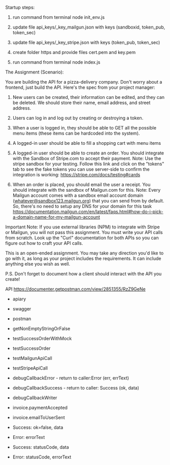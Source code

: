 Startup steps:

1. run command from terminal
   node init_env.js

2. update file api\_keys/\_key\_mailgun.json with keys (sandboxid, token_pub, token_sec)

3. update file api\_keys/\_key\_stripe.json with keys (token_pub, token_sec)

4. create folder https and provide files cert.pem and key.pem

5. run command from terminal
   node index.js
   
The Assignment (Scenario):

You are building the API for a pizza-delivery company. Don't worry about a frontend, just build the API. Here's the spec from your project manager:

1. New users can be created, their information can be edited, and they can be deleted. We should store their name, email address, and street address.

2. Users can log in and log out by creating or destroying a token.

3. When a user is logged in, they should be able to GET all the possible menu items (these items can be hardcoded into the system).

4. A logged-in user should be able to fill a shopping cart with menu items

5. A logged-in user should be able to create an order. You should integrate with the Sandbox of Stripe.com to accept their payment. Note: Use the stripe sandbox for your testing. Follow this link and click on the "tokens" tab to see the fake tokens you can use server-side to confirm the integration is working: https://stripe.com/docs/testing#cards

6. When an order is placed, you should email the user a receipt. You should integrate with the sandbox of Mailgun.com for this. Note: Every Mailgun account comes with a sandbox email account domain (whatever@sandbox123.mailgun.org) that you can send from by default. So, there's no need to setup any DNS for your domain for this task https://documentation.mailgun.com/en/latest/faqs.html#how-do-i-pick-a-domain-name-for-my-mailgun-account

Important Note: If you use external libraries (NPM) to integrate with Stripe or Mailgun, you will not pass this assignment. You must write your API calls from scratch. Look up the "Curl" documentation for both APIs so you can figure out how to craft your API calls.

This is an open-ended assignment. You may take any direction you'd like to go with it, as long as your project includes the requirements. It can include anything else you wish as well.

P.S. Don't forget to document how a client should interact with the API you create!

API https://documenter.getpostman.com/view/2851355/RzZ9GeNe

* apiary
* swagger
* postman


* getNonEmptyStringOrFalse
* testSuccessOrderWithMock
* testSuccessOrder
* testMailgunApiCall
* testStripeApiCall


* debugCallbackError - return to caller:Error (err, errText)
* debugCallbackSuccess - return to caller: Success (ok, data)
* debugCallbackWriter


* invoice.paymentAccepted
* invoice.emailToUserSent


* Success: ok=false, data
* Error: errorText
* Success: statusCode, data
* Error: statusCode, errorText
